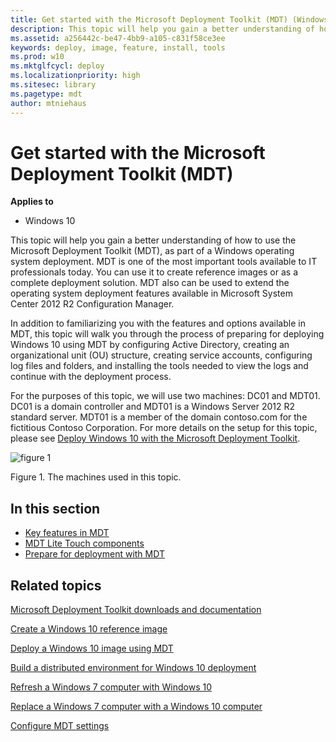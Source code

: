 ```yaml
---
title: Get started with the Microsoft Deployment Toolkit (MDT) (Windows 10)
description: This topic will help you gain a better understanding of how to use the Microsoft Deployment Toolkit (MDT), as part of a Windows operating system deployment.
ms.assetid: a256442c-be47-4bb9-a105-c831f58ce3ee
keywords: deploy, image, feature, install, tools
ms.prod: w10
ms.mktglfcycl: deploy
ms.localizationpriority: high
ms.sitesec: library
ms.pagetype: mdt
author: mtniehaus
---
```


# Get started with the Microsoft Deployment Toolkit (MDT)

**Applies to**
-   Windows 10

This topic will help you gain a better understanding of how to use the Microsoft Deployment Toolkit (MDT), as part of a Windows operating system deployment. MDT is one of the most important tools available to IT professionals today. You can use it to create reference images or as a complete deployment solution. MDT also can be used to extend the operating system deployment features available in Microsoft System Center 2012 R2 Configuration Manager.

In addition to familiarizing you with the features and options available in MDT, this topic will walk you through the process of preparing for deploying Windows 10 using MDT by configuring Active Directory, creating an organizational unit (OU) structure, creating service accounts, configuring log files and folders, and installing the tools needed to view the logs and continue with the deployment process.

For the purposes of this topic, we will use two machines: DC01 and MDT01. DC01 is a domain controller and MDT01 is a Windows Server 2012 R2 standard server. MDT01 is a member of the domain contoso.com for the fictitious Contoso Corporation. For more details on the setup for this topic, please see 
[Deploy Windows 10 with the Microsoft Deployment Toolkit](deploy-windows-10-with-the-microsoft-deployment-toolkit.md#proof).

![figure 1](../images/mdt-05-fig01.png)

Figure 1. The machines used in this topic.

## In this section

-   [Key features in MDT](key-features-in-mdt.md)
-   [MDT Lite Touch components](mdt-lite-touch-components.md)
-   [Prepare for deployment with MDT](prepare-for-windows-deployment-with-mdt.md)

## Related topics

[Microsoft Deployment Toolkit downloads and documentation](https://go.microsoft.com/fwlink/p/?LinkId=618117)

[Create a Windows 10 reference image](create-a-windows-10-reference-image.md)

[Deploy a Windows 10 image using MDT](deploy-a-windows-10-image-using-mdt.md)

[Build a distributed environment for Windows 10 deployment](build-a-distributed-environment-for-windows-10-deployment.md)

[Refresh a Windows 7 computer with Windows 10](refresh-a-windows-7-computer-with-windows-10.md)

[Replace a Windows 7 computer with a Windows 10 computer](replace-a-windows-7-computer-with-a-windows-10-computer.md)

[Configure MDT settings](configure-mdt-settings.md)
